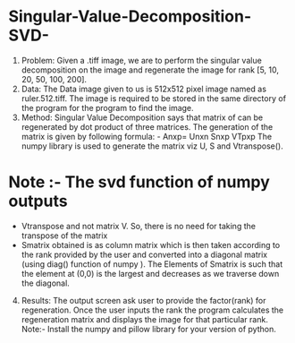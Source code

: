 # Singular-Value-Decomposition-SVD-

 1.	Problem:
Given a .tiff image, we are to perform the singular value decomposition on the image and regenerate the image for rank [5, 10, 20, 50, 100, 200]. 
 2.	Data:
The Data image given to us is 512x512 pixel image named as ruler.512.tiff. The image is required to be stored in the same directory of the program for the program to find the image.
 3.	Method:
Singular Value Decomposition says that matrix of can be regenerated by dot product of three matrices. The generation of the matrix is given by following formula: - Anxp= Unxn Snxp VTpxp
 The numpy library is used to generate the matrix viz U, S and Vtranspose(). 
# Note :- The svd function of numpy outputs 
* 	Vtranspose and not matrix V. So, there is no need for taking the transpose of the matrix 
* 	Smatrix obtained is as column matrix which is then taken according to the rank provided by the user and converted into a                    diagonal matrix (using diag() function of numpy ). The Elements of Smatrix is such that the element at (0,0) is the largest                and decreases as we traverse down the diagonal. 

 4.	Results:
The output screen ask user to provide the factor(rank) for regeneration. Once the user inputs the rank the program calculates the regeneration matrix and displays the image for that particular rank.
Note:- Install the numpy and pillow library for your version of python.

